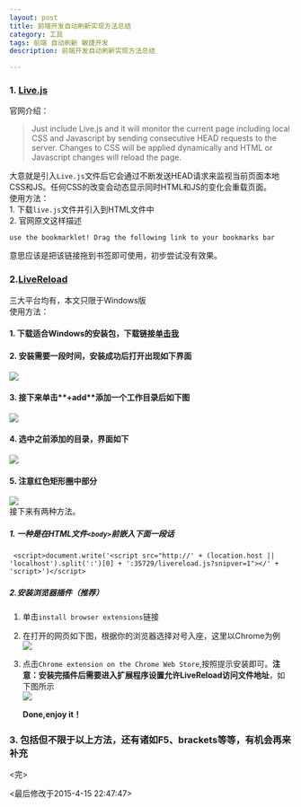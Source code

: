 ```yaml
---
layout: post
title: 前端开发自动刷新实现方法总结
category: 工具
tags: 前端 自动刷新 敏捷开发
description: 前端开发自动刷新实现方法总结

---
```


### 1. [Live.js](http://livejs.com/)  
官网介绍：

> Just include Live.js and it will monitor the current page including local CSS and Javascript by sending consecutive HEAD requests to the server. Changes to CSS will be applied dynamically and HTML or Javascript changes will reload the page.  

大意就是引入`Live.js`文件后它会通过不断发送HEAD请求来监视当前页面本地CSS和JS。任何CSS的改变会动态显示同时HTML和JS的变化会重载页面。  
使用方法：  
	1. 下载`live.js`文件并引入到HTML文件中  
	2. 官网原文这样描述  
	
	use the bookmarklet! Drag the following link to your bookmarks bar   
  
意思应该是把该链接拖到书签即可使用，初步尝试没有效果。

### 2.[LiveReload](http://livereload.com/)
三大平台均有，本文只限于Windows版  
使用方法：  
#### 1. 下载适合Windows的安装包，下载链接[单击我](http://download.livereload.com/windows/LiveReloadSetup.exe)  
#### 2. 安装需要一段时间，安装成功后打开出现如下界面  
![](http://i.imgur.com/gvnHYkC.png)  
#### 3. 接下来单击**+add**添加一个工作目录后如下图  
![](http://i.imgur.com/uTqdz4d.png)  
#### 4. 选中之前添加的目录，界面如下  
![](http://i.imgur.com/u25Pts2.png)  
#### 5. 注意红色矩形圈中部分  
![](http://i.imgur.com/MYgd76e.png)  
接下来有两种方法。  
##### 1. 一种是在HTML文件`<body>`前嵌入下面一段话  
 
	 <script>document.write('<script src="http://' + (location.host || 'localhost').split(':')[0] + ':35729/livereload.js?snipver=1"></' + 'script>')</script>  

##### 2.安装浏览器插件（推荐）  

1. 单击`install browser extensions`链接
2. 在打开的网页如下图，根据你的浏览器选择对号入座，这里以Chrome为例  
![](http://i.imgur.com/VFuKTbF.png)
3. 点击`Chrome extension on the Chrome Web Store`,按照提示安装即可。**注意：安装完插件后需要进入扩展程序设置允许LiveReload访问文件地址**，如下图所示  
![](http://i.imgur.com/OuCroL4.png)  

	**Done,enjoy it！**  

### 3. 包括但不限于以上方法，还有诸如**F5**、**brackets**等等，有机会再来补充  

<完>  

<最后修改于2015-4-15 22:47:47>